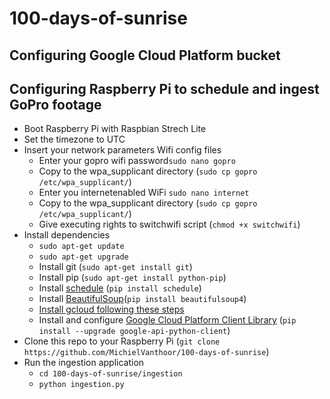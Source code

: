 # 100-days-of-sunrise

## Configuring Google Cloud Platform bucket

## Configuring Raspberry Pi to schedule and ingest GoPro footage
* Boot Raspberry Pi with Raspbian Strech Lite
* Set the timezone to UTC 
* Insert your network parameters Wifi config files
  * Enter your gopro wifi password`sudo nano gopro`
  * Copy to the wpa_supplicant directory (`sudo cp gopro /etc/wpa_supplicant/`)
  * Enter you internetenabled WiFi `sudo nano internet`
  * Copy to the wpa_supplicant directory (`sudo cp gopro /etc/wpa_supplicant/`)
  * Give executing rights to switchwifi script (`chmod +x switchwifi`)
* Install dependencies
  * `sudo apt-get update`
  * `sudo apt-get upgrade`
  * Install git (`sudo apt-get install git`)
  * Install pip (`sudo apt-get install python-pip`)
  * Install [schedule](https://github.com/dbader/schedule) (`pip install schedule`)
  * Install [BeautifulSoup](https://www.crummy.com/software/BeautifulSoup/bs4/doc/)(`pip install beautifulsoup4`)
  * [Install gcloud following these steps](https://cloud.google.com/sdk/docs/quickstart-linux)
  * Install and configure [Google Cloud Platform Client Library](https://cloud.google.com/compute/docs/tutorials/python-guide) (`pip install --upgrade google-api-python-client`)
* Clone this repo to your Raspberry Pi (`git clone https://github.com/MichielVanthoor/100-days-of-sunrise`)
* Run the ingestion application
  * `cd 100-days-of-sunrise/ingestion`
  * `python ingestion.py`
